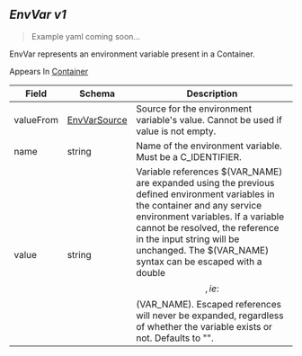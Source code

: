 ## *EnvVar v1*

> Example yaml coming soon...



EnvVar represents an environment variable present in a Container.

<aside class="notice">
Appears In  <a href="#container-v1">Container</a> </aside>

Field        | Schema     | Description
------------ | ---------- | -----------
valueFrom | [EnvVarSource](#envvarsource-v1) | Source for the environment variable's value. Cannot be used if value is not empty.
name | string | Name of the environment variable. Must be a C_IDENTIFIER.
value | string | Variable references $(VAR_NAME) are expanded using the previous defined environment variables in the container and any service environment variables. If a variable cannot be resolved, the reference in the input string will be unchanged. The $(VAR_NAME) syntax can be escaped with a double $$, ie: $$(VAR_NAME). Escaped references will never be expanded, regardless of whether the variable exists or not. Defaults to "".

